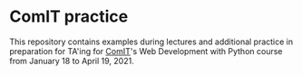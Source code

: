 # ComIT practice

This repository contains examples during lectures and additional practice in preparation for TA'ing for [ComIT](https://www.comit.org/)'s Web Development with Python course from January 18 to April 19, 2021.
